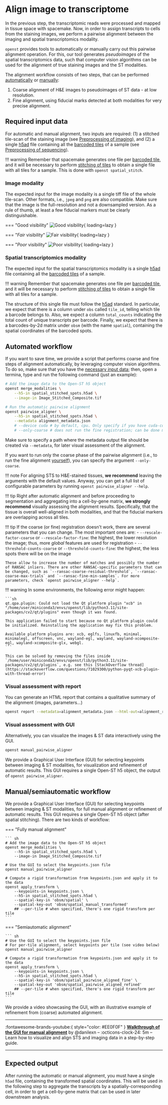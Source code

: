 # Align image to transcriptome
In the previous step, the transcriptomic reads were processed and mapped in tissue space with spacemake.
Now, in order to assign transcripts to cells from the staining images, we perform a pairwise alignment 
between the imaging and spatial transcriptomics modality.

`openst` provides tools to automatically or manually carry out this pairwise alignment operation. For this,
our tool generates *pseudoimages* of the spatial transcriptomics data, such that computer vision algorithms
can be used for the alignment of true staining images and the ST modalities.

The alignment workflow consists of two steps, that can be performed [automatically] or [manually]:

1. Coarse alignment of H&E images to pseudoimages of ST data - at low resolution.
2. Fine alignment, using fiducial marks detected at both modalities for very precise alignment.

[automatically]: #automated-workflow
[manually]: #manual-workflow

## Required input data
For automatic and manual alignment, two inputs are required: (1) a stitched tile-scan of 
the staining image (see [Preprocessing of imaging](preprocessing_imaging.md)), and (2) a
single [h5ad] file containing all the [barcoded tiles](preprocessing_sequencing.md#flow-cell-related-terms) of a sample 
(see [Preprocessing of sequencing](preprocessing_sequencing.md)). 

!!! warning
    Remember that spacemake generates one file per [barcoded tile](preprocessing_sequencing.md#flow-cell-related-terms), 
    and it will be necessary to perform [stitching of tiles](preprocessing_sequencing.md) to
    obtain a single file with all tiles for a sample. This is done with `openst spatial_stitch`.

### Image modality
The expected input for the image modality is a single tiff file of the whole tile-scan.
Other formats, i.e., `jpeg` and `png` are also compatible. Make sure that the image is the full-resolution
and not a downsampled version. As a rule of thumb, at least a few fiducial markers must be clearly distinguishable.

=== "Good visibility"
    ![Good visibility](../../static/img/compu_pairwise_align_fiducial_visibility/good_visibility.webp){ loading=lazy }

=== "_Fair_ visibility"
    ![Fair visibility](../../static/img/compu_pairwise_align_fiducial_visibility/fair_visibility.webp){ loading=lazy }

=== "_Poor_ visibility"
    ![Poor visibility](../../static/img/compu_pairwise_align_fiducial_visibility/poor_visibility.webp){ loading=lazy }

### Spatial transcriptomics modality
The expected input for the spatial transcriptomics modality is a single [h5ad] file containing all
the [barcoded tiles](preprocessing_sequencing.md#flow-cell-related-terms) of a sample. 

!!! warning
    Remember that spacemake generates one file per [barcoded tile](preprocessing_sequencing.md#flow-cell-related-terms), and it will be necessary to perform
    [stitching of tiles](preprocessing_sequencing.md#global-spatial-coordinates-tile-stitching) to obtain a single file with all tiles for a sample.

The structure of this single file must follow the [h5ad] standard. In particular, we expect that there is a
column under `obs` called `tile_id`, telling which tile a barcode belongs to. Also, we expect a column 
`total_counts` indicating the total count of unique transcripts per barcode. Finally, we expect that there is
a barcodes-by-2d matrix under `obsm` (with the name `spatial`), containing the spatial coordinates of the barcoded
spots.

[h5ad]: https://anndata.readthedocs.io/en/latest/fileformat-prose.html

## Automated workflow
If you want to save time, we provide a script that performs coarse and fine steps of alignment 
automatically, by leveraging computer vision algorithms. To do so, make sure that you have the [necessary
input data](#required-input-data); then, open a termina, type and run the following command (just an example):

```bash
# Add the image data to the Open-ST h5 object
openst merge_modalities \
    --h5-in spatial_stitched_spots.h5ad \
    --image-in Image_Stitched_Composite.tif

# Run the automatic pairwise alignment
openst pairwise_aligner \
    --h5-in spatial_stitched_spots.h5ad \
    --metadata alignment_metadata.json
    # --device cuda # by default, cpu. Only specify if you have cuda-compatible GPU
    # --only-coarse # does not run the fine registration; can be done manually with the GUI
```

Make sure to specify a path where the metadata output file 
should be created via `--metadata`, for later visual assessment of the alignment.

If you want to run only the coarse phase of the pairwise alignment (i.e., to run the fine
alignment [yourself](#manual-workflow)), you can specify the argument `--only-coarse`.

!!! note
    For aligning STS to H&E-stained tissues, **we recommend** leaving the arguments with the default values. 
    Anyway, you can get a full list of configurable parameters by running `openst pairwise_aligner --help`.

!!! tip
    Right after automatic alignment and before
    proceeding to segmentation and aggregating into a cell-by-gene matrix,
    **we strongly recommend** visually assessing the alignment results. Specifically, that
    the tissue is overall well-aligned in both modalities, and that the fiducial markers are
    overlapping across all tiles.

!!! tip
    If the coarse (or fine) registration doesn't work, there are several parameters that you can change.
    The most important ones are:
        - `--rescale-factor-coarse` or `--rescale-factor-fine`: the highest, the lower resolution the image; thus, more _global_ features are used for registration
        - `--threshold-counts-coarse` or `--threshold-counts-fine`: the highest, the less spots there will be on the image
    
    These allow to increase the number of matches and possibly the number of RANSAC inliers. There are other RANSAC-specific parameters that can be changed, such as `--ransac-coarse-residual-threshold`, `--ransac-coarse-max-trials` and `--ransac-fine-min-samples`. For more parameters, check `openst pairwise_aligner --help`.

!!! warning
    In some environments, the following error might happen:
    
    ```sh
    qt.qpa.plugin: Could not load the Qt platform plugin "xcb" in "/home/user/miniconda3/envs/openst/lib/python3.11/site-packages/cv2/qt/plugins" even though it was found.

    This application failed to start because no Qt platform plugin could be initialized. Reinstalling the application may fix this problem.

    Available platform plugins are: xcb, eglfs, linuxfb, minimal, minimalegl, offscreen, vnc, wayland-egl, wayland, wayland-xcomposite-egl, wayland-xcomposite-glx, webgl.
    ```

    This can be solved by removing the files inside `/home/user/miniconda3/envs/openst/lib/python3.11/site-packages/cv2/qt/plugins`, e.g. see this [StackOverflow thread](https://stackoverflow.com/questions/71029300/python-pyqt-xcb-plugin-with-thread-error)
    

### Visual assessment with report
You can generate an HTML report that contains a qualitative summary of the alignment (images, parameters...)

```sh
openst report --metadata=alignment_metadata.json --html-out=alignment_report.html
```

### Visual assessment with GUI
Alternatively, you can visualize the images & ST data interactively using the GUI.

```sh
openst manual_pairwise_aligner
```

We provide a Graphical User Interface (GUI) for selecting keypoints between imaging & ST modalities, 
for visualization and refinement of automatic results. This GUI requires a single Open-ST h5 object,
the output of `openst pairwise_aligner`.



## Manual/semiautomatic workflow
We provide a Graphical User Interface (GUI) for selecting keypoints between imaging & ST modalities, 
for full manual alignment or refinement of automatic results. This GUI requires a single Open-ST h5 object
(after spatial stitching). There are two kinds of workflow:

=== "Fully manual alignment"

    ``` sh
    # Add the image data to the Open-ST h5 object
    openst merge_modalities \
        --h5-in spatial_stitched_spots.h5ad \
        --image-in Image_Stitched_Composite.tif

    # Use the GUI to select the keypoints.json file
    openst manual_pairwise_aligner

    # Compute a rigid transformation from keypoints.json and apply it to the data
    openst apply_transform \
        --keypoints-in keypoints.json \
        --h5-in spatial_stitched_spots.h5ad \
        --spatial-key-in 'obsm/spatial' \
        --spatial-key-out 'obsm/spatial_manual_transformed'
        ## --per-tile # when specified, there's one rigid transform per tile
    ```

=== "Semiautomatic alignment"

    ``` sh
    # Use the GUI to select the keypoints.json file
    # For per-tile alignment, select keypoints per tile (see video below)
    openst manual_pairwise_aligner

    # Compute a rigid transformation from keypoints.json and apply it to the data
    openst apply_transform \
        --keypoints-in keypoints.json \
        --h5-in spatial_stitched_spots.h5ad \
        --spatial-key-in 'obsm/spatial_pairwise_aligned_fine' \
        --spatial-key-out 'obsm/spatial_pairwise_aligned_refined'
        ## --per-tile # when specified, there's one rigid transform per tile
    ```

We provide a video showcasing the GUI, with an illustrative example of refinement from (coarse) automated alignment.

---

:fontawesome-brands-youtube:{ style="color: #EE0F0F" }
__[Walkthrough of the GUI for manual alignment]__ by @danilexn – :octicons-clock-24:
5m – Learn how to visualize and align STS and imaging data in a step-by-step guide.

  [Walkthrough of the GUI for manual alignment]: https://www.youtube.com

---

## Expected output
After running the automatic or manual alignment, you must have a single `h5ad` file, containing the transformed spatial coordinates.
This will be used in the following step to aggregate the transcripts by a spatially-corresponding cell, in order to get a cell-by-gene
matrix that can be used in later downstream analysis.